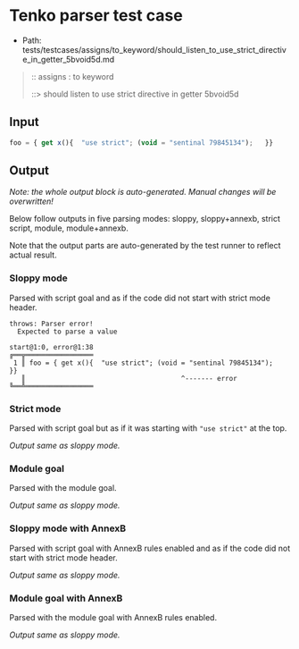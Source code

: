 # Tenko parser test case

- Path: tests/testcases/assigns/to_keyword/should_listen_to_use_strict_directive_in_getter_5bvoid5d.md

> :: assigns : to keyword
>
> ::> should listen to use strict directive in getter 5bvoid5d

## Input

`````js
foo = { get x(){  "use strict"; (void = "sentinal 79845134");   }}
`````

## Output

_Note: the whole output block is auto-generated. Manual changes will be overwritten!_

Below follow outputs in five parsing modes: sloppy, sloppy+annexb, strict script, module, module+annexb.

Note that the output parts are auto-generated by the test runner to reflect actual result.

### Sloppy mode

Parsed with script goal and as if the code did not start with strict mode header.

`````
throws: Parser error!
  Expected to parse a value

start@1:0, error@1:38
╔══╦═════════════════
 1 ║ foo = { get x(){  "use strict"; (void = "sentinal 79845134");   }}
   ║                                       ^------- error
╚══╩═════════════════

`````

### Strict mode

Parsed with script goal but as if it was starting with `"use strict"` at the top.

_Output same as sloppy mode._

### Module goal

Parsed with the module goal.

_Output same as sloppy mode._

### Sloppy mode with AnnexB

Parsed with script goal with AnnexB rules enabled and as if the code did not start with strict mode header.

_Output same as sloppy mode._

### Module goal with AnnexB

Parsed with the module goal with AnnexB rules enabled.

_Output same as sloppy mode._
